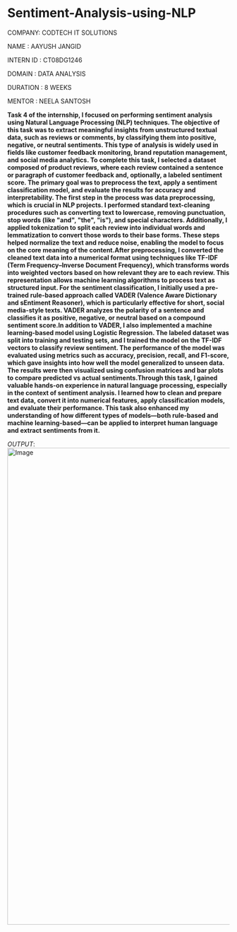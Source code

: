 # Sentiment-Analysis-using-NLP

COMPANY: CODTECH IT SOLUTIONS

NAME : AAYUSH JANGID

INTERN ID : CT08DG1246

DOMAIN : DATA ANALYSIS

DURATION : 8 WEEKS

MENTOR : NEELA SANTOSH

**Task 4 of the internship, I focused on performing sentiment analysis using Natural Language Processing (NLP) techniques. The objective of this task was to extract meaningful insights from unstructured textual data, such as reviews or comments, by classifying them into positive, negative, or neutral sentiments. This type of analysis is widely used in fields like customer feedback monitoring, brand reputation management, and social media analytics. To complete this task, I selected a dataset composed of product reviews, where each review contained a sentence or paragraph of customer feedback and, optionally, a labeled sentiment score. The primary goal was to preprocess the text, apply a sentiment classification model, and evaluate the results for accuracy and interpretability.
The first step in the process was data preprocessing, which is crucial in NLP projects. I performed standard text-cleaning procedures such as converting text to lowercase, removing punctuation, stop words (like "and", "the", "is"), and special characters. Additionally, I applied tokenization to split each review into individual words and lemmatization to convert those words to their base forms. These steps helped normalize the text and reduce noise, enabling the model to focus on the core meaning of the content.After preprocessing, I converted the cleaned text data into a numerical format using techniques like TF-IDF (Term Frequency–Inverse Document Frequency), which transforms words into weighted vectors based on how relevant they are to each review. This representation allows machine learning algorithms to process text as structured input. For the sentiment classification, I initially used a pre-trained rule-based approach called VADER (Valence Aware Dictionary and sEntiment Reasoner), which is particularly effective for short, social media-style texts. VADER analyzes the polarity of a sentence and classifies it as positive, negative, or neutral based on a compound sentiment score.In addition to VADER, I also implemented a machine learning-based model using Logistic Regression. The labeled dataset was split into training and testing sets, and I trained the model on the TF-IDF vectors to classify review sentiment. The performance of the model was evaluated using metrics such as accuracy, precision, recall, and F1-score, which gave insights into how well the model generalized to unseen data. The results were then visualized using confusion matrices and bar plots to compare predicted vs actual sentiments.Through this task, I gained valuable hands-on experience in natural language processing, especially in the context of sentiment analysis. I learned how to clean and prepare text data, convert it into numerical features, apply classification models, and evaluate their performance. This task also enhanced my understanding of how different types of models—both rule-based and machine learning-based—can be applied to interpret human language and extract sentiments from it.**

*OUTPUT*: <img width="1919" height="1079" alt="Image" src="https://github.com/user-attachments/assets/93591b6f-053a-4a30-a613-8ed7a0b11ecf" />
